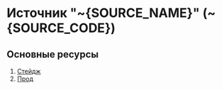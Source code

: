 # Источник "~{SOURCE_NAME}" (~{SOURCE_CODE})

## Основные ресурсы

1. [Стейдж](http://rest-dev.sources.ssc.int/api/v1/~{SOURCE_CODE}/ui)
2. [Прод](https://sources-~{SOURCE_CODE}.spectrum.codes/api/v1/~{SOURCE_CODE}/ui)

